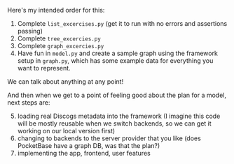 Here's my intended order for this:

1. Complete `list_excercises.py` (get it to run with no errors and assertions passing)
2. Complete `tree_excercies.py`
3. Complete `graph_excercies.py`
4. Have fun in `model.py` and create a sample graph using the framework setup in `graph.py`, which has 
   some example data for everything you want to represent.

We can talk about anything at any point! 

And then when we get to a point of feeling good about the plan for a model, next steps are:

5. loading real Discogs metadata into the framework (I imagine this code will be mostly reusable when we switch backends, so we can get it working on our local version first)
6. changing to backends to the server provider that you like (does PocketBase have a graph DB, was that the plan?)
7. implementing the app, frontend, user features
